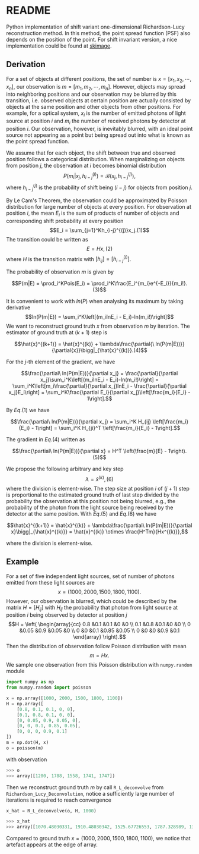 # README

Python implementation of shift variant one-dimensional Richardson-Lucy reconstruction method. In this method, the point spread function (PSF) also depends on the position of the point. For shift invariant version, a nice implementation could be found at [skimage](https://github.com/scikit-image/scikit-image/blob/f5e9b61e2c4935f181a2de6fcbc4f728e03baa23/skimage/restoration/deconvolution.py#L329-L385). 

## Derivation

For a set of objects at different positions, the set of number is $x=[x_1, x_2, \cdots, x_n]$, our observation is $m=[m_1, m_2, \cdots, m_n]$. However, objects may spread into neighboring positions and our observation may be blurred by this transition, i.e. observed objects at certain position are actually consisted by objects at the same position and other objects from other positions. For example, for a optical system, $x_i$ is the number of emitted photons of light source at position $i$ and $m_i$ the number of received photons by detector at position $i$. Our observation, however, is inevitably blurred, with an ideal point source not appearing as a point but being spread out into what is known as the point spread function.

We assume that for each object, the shift between true and observed position follows a categorical distribution. When marginalizing on objects from position $j$, the observation at $i$ becomes binomial distribution 
$$P(m_i|x_j, h_{i-j}^{(j)}) = \mathcal{B}(x_j, h_{i-j}^{(j)}),$$
where $h_{i-j}^{(j)}$ is the probability of shift being $(i-j)$ for objects from position $j$.

By Le Cam's Theorem, the observation could be approximated by Poisson distribution for large number of objects at every position. For observation at position $i$, the mean $E_i$ is the sum of products of number of objects and corresponding shift probability at every position 
$$E_i = \sum_{j=1}^Kh_{i-j}^{(j)}x_j.(1)$$
The transition could be written as
$$E = Hx,(2)$$
where $H$ is the transition matrix with $[h_{ij}]=[h_{i-j}^{(j)}]$.

The probability of observation $m$ is given by
```math
P(m|E) = \prod_i^KPois(E_i) = \prod_i^K\frac{E_i^{m_i}e^{-E_i}}{m_i!}. (3)
```
It is convenient to work with $ln(P)$ when analysing its maximum by taking derivative
$$ln(P(m|E)) = \sum_i^K\left[(m_ilnE_i - E_i)-ln(m_i!)\right]$$
We want to reconstruct ground truth $x$ from observation $m$ by iteration. The estimator of ground truth at $(k+1)$ step is

```math
\hat{x}^{(k+1)} = \hat{x}^{(k)} + \lambda\frac{\partial{\ ln(P(m|E))}}{\partial{x}}\bigg|_{\hat{x}^{(k)}}.(4)
```
For the $j$-th element of the gradient, we have
```math
\frac{\partial\ ln(P(m|E))}{\partial x_j} 
= \frac{\partial}{\partial x_j}\sum_i^K\left[(m_ilnE_i - E_i)-ln(m_i!)\right] 
= \sum_i^K\left[m_i\frac{\partial}{\partial x_j}lnE_i - \frac{\partial}{\partial x_j}E_i\right] 
= \sum_i^K\frac{\partial E_i}{\partial x_j}\left[\frac{m_i}{E_i} - 1\right].
```

By $Eq.(1)$ we have
```math
\frac{\partial\ ln(P(m|E))}{\partial x_j} 
= \sum_i^K H_{ij} \left[\frac{m_i}{E_i} - 1\right] = \sum_i^K H_{ji}^T \left[\frac{m_i}{E_i} - 1\right].
```
The gradient in $Eq. (4)$ written as
```math
\frac{\partial\ ln(P(m|E))}{\partial x} = H^T \left(\frac{m}{E} - 1\right). (5)
```
We propose the following arbitrary and key step
$$\lambda = \hat{x}^{(k)}, (6)$$
where the division is element-wise. The step size at position $i$ of $(j+1)$ step is proportional to the estimated ground truth of last step divided by the probability the observation at this position not being blurred, e.g., the probability of the photon from the light source being received by the detector at the same position. With $Eq. (5)$ and $Eq.(6)$ we have

```math
\hat{x}^{(k+1)} = \hat{x}^{(k)} + \lambda\frac{\partial\ ln(P(m|E))}{\partial x}\bigg|_{\hat{x}^{(k)}} 
= \hat{x}^{(k)} \otimes \frac{H^Tm}{Hx^{(k)}},
```
where the division is element-wise.

## Example

For a set of five independent light sources, set of number of photons emitted from these light sources are
$$x = (1000, 2000, 1500, 1800, 1100).$$
However, our observation is blurred, which could be described by the matrix $H=[H_{ij}]$ with $H_{ij}$ the probability that photon from light source at position $i$ being observed by detector at position $j$
$$H = 
\left( \begin{array}{cc}
0.8 &0.1  &0.1 &0    &0 \\
0.1 &0.8  &0.1 &0    &0  \\
0   &0.05 &0.9 &0.05 &0   \\
0   &0    &0.1 &0.85 &0.05 \\
0   &0    &0   &0.9  &0.1
\end{array} \right).$$
 Then the distribution of observation follow Poisson distribution with mean
$$m = Hx.$$
We sample one observation from this Poisson distribution with `numpy.random` module

```python
import numpy as np
from numpy.random import poisson

x = np.array([1000, 2000, 1500, 1800, 1100])
H = np.array([
    [0.8, 0.1, 0.1, 0, 0],
    [0.1, 0.8, 0.1, 0, 0],
    [0, 0.05, 0.9, 0.05, 0],
    [0, 0, 0.1, 0.85, 0.05],
    [0, 0, 0, 0.9, 0.1]
])
m = np.dot(H, x)
o = poisson(m)
```

with observation

```python
>>> o
>>> array([1200, 1788, 1558, 1741, 1747])
```

Then we reconstruct ground truth $m$ by call `R_L_deconvolve` from `Richardson_Lucy_Deconvolution`, notice a sufficiently large number of iterations is required to reach convergence

```python
x_hat = R_L_deconvolve(o, H, 1000)
```

```python
>>> x_hat
>>> array([1070.48030331, 1910.48030342, 1525.67726553, 1787.328989, 1384.05147652])
```

Compared to ground truth $x = (1000, 2000, 1500, 1800, 1100)$, we notice that artefact appears at the edge of array.  







